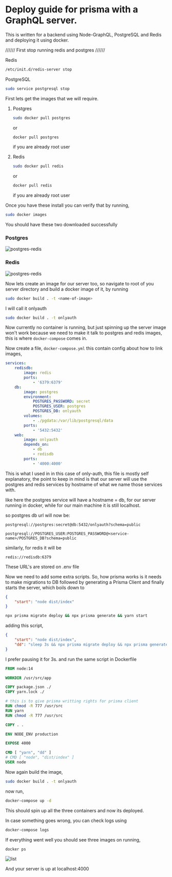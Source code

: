 # Deploy guide for prisma with a GraphQL server.

This is written for a backend using Node-GraphQL, PostgreSQL and Redis and deploying it using docker.

////// First stop running redis and postgres //////

Redis

```bash
/etc/init.d/redis-server stop
```

PostgreSQL

```bash
sudo service postgresql stop
```

First lets get the images that we will require.

1. Postgres

    ```bash
    sudo docker pull postgres
    ```

    or

    ```bash
    docker pull postgres
    ```

    if you are already root user

2. Redis

    ```bash
    sudo docker pull redis
    ```

    or

    ```bash
    docker pull redis
    ```

    if you are already root user

Once you have these install you can verify that by running,

```bash
sudo docker images
```

You should have these two downloaded successfully

### Postgres

![postgres-redis](https://i.ibb.co/M5TMjvf/postgres.png)

### Redis

![postgres-redis](https://i.ibb.co/6HN3G2D/redis.png)

Now lets create an image for our server too, so navigate to root of you server directory and build a docker image of it, by running

```bash
sudo docker build . -t <name-of-image>
```

I will call it onlyauth

```bash
sudo docker build . -t onlyauth
```

Now currently no container is running, but just spinning up the server image won't work because we need to make it talk to postgres and redis images, this is where `docker-compose` comes in.

Now create a file, `docker-compose.yml` this contain config about how to link images,

```yml
services:
    redisdb:
        image: redis
        ports:
            - '6379:6379'
    db:
        image: postgres
        environment:
            POSTGRES_PASSWORD: secret
            POSTGRES_USER: postgres
            POSTGRES_DB: onlyauth
        volumes:
            - ./pgdata:/var/lib/postgresql/data
        ports:
            - '5432:5432'
    web:
        image: onlyauth
        depends_on:
            - db
            - redisdb
        ports:
            - '4000:4000'
```

This is what I used in in this case of only-auth, this file is mostly self explanatory, the point to keep in mind is that our server will use the postgres and redis services by hostname of what we name those services with.

like here the postgres service will have a hostname = db, for our server running in docker, while for our main machine it is still localhost.

so postgres db url will now be:

`postgresql://postgres:secret@db:5432/onlyauth?schema=public`

`postgresql://POSTGRES_USER:POSTGRES_PASSWORD@<service-name>/POSTGRES_DB?schema=public`

similarly, for redis it will be

`redis://redisdb:6379`

These URL's are stored on .env file

Now we need to add some extra scripts.
So, how prisma works is it needs to make migrations to DB followed by generating a Prisma Client and finally starts the server, which boils down to

```json
{
    "start": "node dist/index"
}
```

```bash
npx prisma migrate deploy && npx prisma generate && yarn start
```

adding this script,

```json
{
    "start": "node dist/index",
    "dd": "sleep 3s && npx prisma migrate deploy && npx prisma generate && yarn start"
}
```

I prefer pausing it for 3s.
and run the same script in Dockerfile

```Dockerfile
FROM node:14

WORKDIR /usr/src/app

COPY package.json ./
COPY yarn.lock ./

# this is to give prisma writting rights for prisma client
RUN chmod -R 777 /usr/src
RUN yarn
RUN chmod -R 777 /usr/src

COPY . .

ENV NODE_ENV production

EXPOSE 4000

CMD [ "yarn", "dd" ]
# CMD [ "node", "dist/index" ]
USER node
```

Now again build the image,

```bash
sudo docker build . -t onlyauth
```

now run,

```bash
docker-compose up -d
```

This should spin up all the three containers and now its deployed.

In case something goes wrong, you can check logs using

```bash
docker-compose logs
```

If everything went well you should see three images on running,

```bash
docker ps
```

![list](https://i.ibb.co/MDr1YLG/dockerps.png)

And your server is up at localhost:4000
